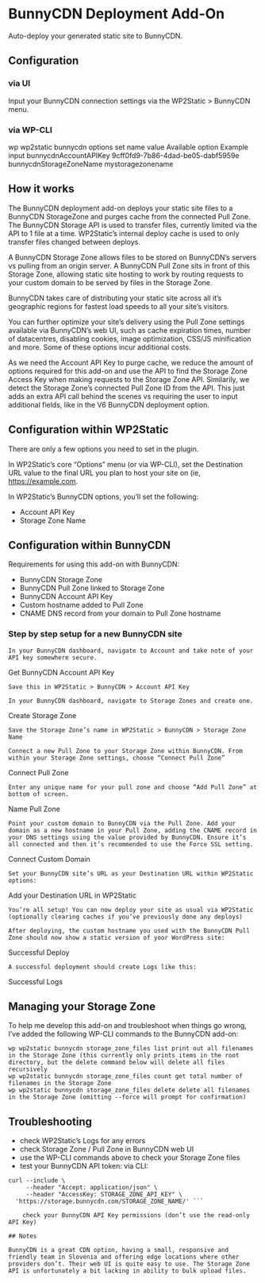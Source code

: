 # BunnyCDN Deployment Add-On
Auto-deploy your generated static site to BunnyCDN.
## Configuration
### via UI

Input your BunnyCDN connection settings via the WP2Static > BunnyCDN menu.
### via WP-CLI

wp wp2static bunnycdn options set name value
Available option 	Example input
bunnycdnAccountAPIKey 	9cff0fd9-7b86-4dad-be05-dabf5959e
bunnycdnStorageZoneName 	mystoragezonename
## How it works

The BunnyCDN deployment add-on deploys your static site files to a BunnyCDN StorageZone and purges cache from the connected Pull Zone. The BunnyCDN Storage API is used to transfer files, currently limited via the API to 1 file at a time. WP2Static’s internal deploy cache is used to only transfer files changed between deploys.

A BunnyCDN Storage Zone allows files to be stored on BunnyCDN’s servers vs pulling from an origin server. A BunnyCDN Pull Zone sits in front of this Storage Zone, allowing static site hosting to work by routing requests to your custom domain to be served by files in the Storage Zone.

BunnyCDN takes care of distributing your static site across all it’s geographic regions for fastest load speeds to all your site’s visitors.

You can further optimize your site’s delivery using the Pull Zone settings available via BunnyCDN’s web UI, such as cache expiration times, number of datacentres, disabling cookies, image optimization, CSS/JS minification and more. Some of these options incur additional costs.

As we need the Account API Key to purge cache, we reduce the amount of options required for this add-on and use the API to find the Storage Zone Access Key when making requests to the Storage Zone API. Similarily, we detect the Storage Zone’s connected Pull Zone ID from the API. This just adds an extra API call behind the scenes vs requiring the user to input additional fields, like in the V6 BunnyCDN deployment option.
## Configuration within WP2Static

There are only a few options you need to set in the plugin.

In WP2Static’s core “Options” menu (or via WP-CLI), set the Destination URL value to the final URL you plan to host your site on (ie, https://example.com.

In WP2Static’s BunnyCDN options, you’ll set the following:

* Account API Key
* Storage Zone Name

## Configuration within BunnyCDN

Requirements for using this add-on with BunnyCDN:

* BunnyCDN Storage Zone
* BunnyCDN Pull Zone linked to Storage Zone
* BunnyCDN Account API Key
* Custom hostname added to Pull Zone
* CNAME DNS record from your domain to Pull Zone hostname

### Step by step setup for a new BunnyCDN site

    In your BunnyCDN dashboard, navigate to Account and take note of your API key somewhere secure.

Get BunnyCDN Account API Key

    Save this in WP2Static > BunnyCDN > Account API Key

    In your BunnyCDN dashboard, navigate to Storage Zones and create one.

Create Storage Zone

    Save the Storage Zone’s name in WP2Static > BunnyCDN > Storage Zone Name

    Connect a new Pull Zone to your Storage Zone within BunnyCDN. From within your Storage Zone settings, choose “Connect Pull Zone”

Connect Pull Zone

    Enter any unique name for your pull zone and choose “Add Pull Zone” at bottom of screen.

Name Pull Zone

    Point your custom domain to BunnyCDN via the Pull Zone. Add your domain as a new hostname in your Pull Zone, adding the CNAME record in your DNS settings using the value provided by BunnyCDN. Ensure it’s all connected and then it’s recommended to use the Force SSL setting.

Connect Custom Domain

    Set your BunnyCDN site’s URL as your Destination URL within WP2Static options:

Add your Destination URL in WP2Static

    You’re all setup! You can now deploy your site as usual via WP2Static (optionally clearing caches if you’ve previously done any deploys)

    After deploying, the custom hostname you used with the BunnyCDN Pull Zone should now show a static version of yoor WordPress site:

Successful Deploy

    A successful deployment should create Logs like this:

Successful Logs
## Managing your Storage Zone

To help me develop this add-on and troubleshoot when things go wrong, I’ve added the following WP-CLI commands to the BunnyCDN add-on:

    wp wp2static bunnycdn storage_zone_files list print out all filenames in the Storage Zone (this currently only prints items in the root directory, but the delete command below will delete all files recursively
    wp wp2static bunnycdn storage_zone_files count get total number of filenames in the Storage Zone
    wp wp2static bunnycdn storage_zone_files delete delete all filenames in the Storage Zone (omitting --force will prompt for confirmation)

## Troubleshooting

* check WP2Static’s Logs for any errors
* check Storage Zone / Pull Zone in BunnyCDN web UI
* use the WP-CLI commands above to check your Storage Zone files
* test your BunnyCDN API token:
        via CLI:

``` lists contents of Storage Zone
curl --include \
     --header "Accept: application/json" \
     --header "AccessKey: STORAGE_ZONE_API_KEY" \
  'https://storage.bunnycdn.com/STORAGE_ZONE_NAME/' ``` 

    check your BunnyCDN API Key permissions (don’t use the read-only API Key)

## Notes

BunnyCDN is a great CDN option, having a small, responsive and friendly team in Slovenia and offering edge locations where other providers don’t. Their web UI is quite easy to use. The Storage Zone API is unfortunately a bit lacking in ability to bulk upload files.